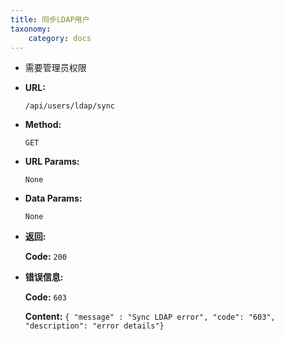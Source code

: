 ```yaml
---
title: 同步LDAP用户
taxonomy:
    category: docs
---
```


- 需要管理员权限

* **URL:**

    `/api/users/ldap/sync`

* **Method:**

    `GET`

* **URL Params:**

    `None`

* **Data Params:**

    `None`

* **返回:**

	**Code:** `200`

* **错误信息:**

	**Code:** `603`
  	
  	**Content:** `{ "message" : "Sync LDAP error", "code": "603", "description": "error details"}`
